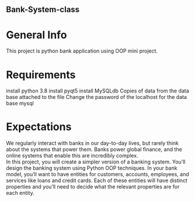 ## Bank-System-class

# General Info
This project is python bank application using OOP mini project.

# Requirements

install python 3.8
install pyqt5
install MySQLdb
Copies of data from the data base attached to the file
Change the password of the localhost for the data base mysql

# Expectations

  We regularly interact with banks in our day-to-day lives, but rarely think about the systems
that power them. Banks power global finance, and the online systems that enable this are
incredibly complex.<br/>
  In this project, you will create a simpler version of a banking system.
You’ll design the banking system using Python OOP techniques. In your bank model, you’ll
want to have entities for customers, accounts, employees, and services like loans and
credit cards. Each of these entities will have distinct properties and you’ll need to decide
what the relevant properties are for each entity.
<br/>

